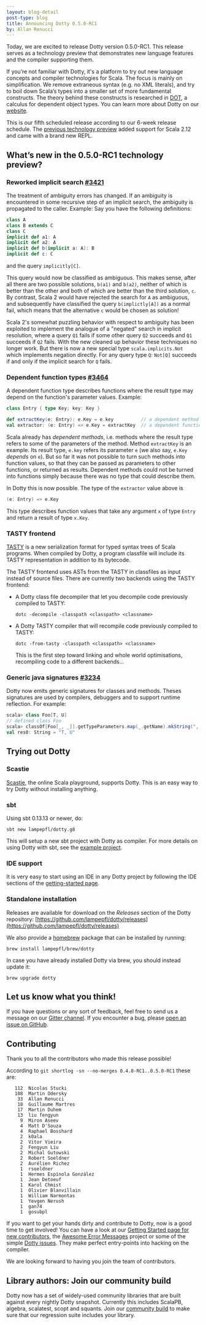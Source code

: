 ```yaml
---
layout: blog-detail
post-type: blog
title: Announcing Dotty 0.5.0-RC1
by: Allan Renucci
---
```


Today, we are excited to release Dotty version 0.5.0-RC1. This release
serves as a technology preview that demonstrates new language features
and the compiler supporting them.

If you’re not familiar with Dotty, it's a platform to try out new language concepts and compiler
technologies for Scala. The focus is mainly on simplification. We remove extraneous syntax
(e.g. no XML literals), and try to boil down Scala’s types into a smaller set of more fundamental
constructs. The theory behind these constructs is researched in
[DOT](https://infoscience.epfl.ch/record/215280), a calculus for dependent object types.
You can learn more about Dotty on our [website](https://dotty.epfl.ch).

<!--more-->

This is our fifth scheduled release according to our 6-week release schedule.
The [previous technology preview](/blog/2017/10/16/fourth-dotty-milestone-release.html) added
support for Scala 2.12 and came with a brand new REPL.

## What’s new in the 0.5.0-RC1 technology preview?

### Reworked implicit search [#3421](https://github.com/lampepfl/dotty/pull/3421)
The treatment of ambiguity errors has changed. If an ambiguity is encountered
in some recursive step of an implicit search, the ambiguity is propagated to the caller.
Example: Say you have the following definitions:

```scala
class A
class B extends C
class C
implicit def a1: A
implicit def a2: A
implicit def b(implicit a: A): B
implicit def c: C
```

and the query `implicitly[C]`.

This query would now be classified as ambiguous. This makes sense, after all
there are two possible solutions, `b(a1)` and `b(a2)`, neither of which is better
than the other and both of which are better than the third solution, `c`.
By contrast, Scala 2 would have rejected the search for `A` as
ambiguous, and subsequently have classified the query `b(implictly[A])` as a normal fail,
which means that the alternative `c` would be chosen as solution!

Scala 2's somewhat puzzling behavior with respect to ambiguity has been exploited to implement
the analogue of a "negated" search in implicit resolution, where a query `Q1` fails if some other
query `Q2` succeeds and `Q1` succeeds if `Q2` fails. With the new cleaned up behavior these
techniques no longer work. But there is now a new special type `scala.implicits.Not` which
implements negation directly. For any query type `Q`: `Not[Q]` succeeds if and only if the
implicit search for `Q` fails.

### Dependent function types [#3464](https://github.com/lampepfl/dotty/pull/3464)
A dependent function type describes functions where the result type may depend
on the function's parameter values. Example:

```scala
class Entry { type Key; key: Key }

def extractKey(e: Entry): e.Key = e.key          // a dependent method
val extractor: (e: Entry) => e.Key = extractKey  // a dependent function value
```

Scala already has _dependent methods_, i.e. methods where the result
type refers to some of the parameters of the method. Method
`extractKey` is an example. Its result type, `e.key` refers its
parameter `e` (we also say, `e.Key` _depends_ on `e`). But so far it
was not possible to turn such methods into function values, so that
they can be passed as parameters to other functions, or returned as
results. Dependent methods could not be turned into functions simply
because there was no type that could describe them.

In Dotty this is now possible. The type of the `extractor` value above is

```scala
(e: Entry) => e.Key
```

This type describes function values that take any argument `x` of type
`Entry` and return a result of type `x.Key`.

### TASTY frontend
[TASTY](https://docs.google.com/document/d/1Wp86JKpRxyWTqUU39H40ZdXOlacTNs20aTj7anZLQDw/edit) is a
new serialization format for typed syntax trees of Scala programs. When compiled by Dotty, a program
classfile will include its TASTY representation in addition to its bytecode.

The TASTY frontend uses ASTs from the TASTY in classfiles as input instead of source files. There
are currently two backends using the TASTY frontend:

 - A Dotty class file decompiler that let you decompile code previously compiled to TASTY:

   ```shell
   dotc -decompile -classpath <classpath> <classname>
   ```

 - A Dotty TASTY compiler that will recompile code previously compiled to TASTY:

   ```shell
   dotc -from-tasty -classpath <classpath> <classname>
   ```

   This is the first step toward linking and whole world optimisations, recompiling code to a
   different backends...

### Generic java signatures [#3234](https://github.com/lampepfl/dotty/pull/3234)
Dotty now emits generic signatures for classes and methods. Theses signatures are used by compilers,
debuggers and to support runtime reflection. For example:

```scala
scala> class Foo[T, U]
// defined class Foo
scala> classOf[Foo[_, _]].getTypeParameters.map(_.getName).mkString(", ")
val res0: String = "T, U"
```

## Trying out Dotty
### Scastie
[Scastie], the online Scala playground, supports Dotty.
This is an easy way to try Dotty without installing anything.

### sbt
Using sbt 0.13.13 or newer, do:

```shell
sbt new lampepfl/dotty.g8
```

This will setup a new sbt project with Dotty as compiler. For more details on
using Dotty with sbt, see the
[example project](https://github.com/lampepfl/dotty-example-project).

### IDE support
It is very easy to start using an IDE in any Dotty project by following
the IDE sections of the <a href="https://docs.scala-lang.org/scala3/getting-started.html">getting-started page</a>.

### Standalone installation
Releases are available for download on the _Releases_
section of the Dotty repository:
[https://github.com/lampepfl/dotty/releases](https://github.com/lampepfl/dotty/releases)

We also provide a [homebrew](https://brew.sh/) package that can be installed by running:

```shell
brew install lampepfl/brew/dotty
```

In case you have already installed Dotty via brew, you should instead update it:

```shell
brew upgrade dotty
```

## Let us know what you think!
If you have questions or any sort of feedback, feel free to send us a message on our
[Gitter channel](https://gitter.im/lampepfl/dotty). If you encounter a bug, please
[open an issue on GitHub](https://github.com/lampepfl/dotty/issues/new).

## Contributing
Thank you to all the contributors who made this release possible!

According to `git shortlog -sn --no-merges 0.4.0-RC1..0.5.0-RC1` these are:

```
   112  Nicolas Stucki
   108  Martin Odersky
    33  Allan Renucci
    18  Guillaume Martres
    17  Martin Duhem
    13  liu fengyun
     9  Miron Aseev
     4  Matt D'Souza
     4  Raphael Bosshard
     2  k0ala
     2  Vitor Vieira
     2  Fengyun Liu
     2  Michal Gutowski
     2  Robert Soeldner
     2  Aurélien Richez
     1  rsoeldner
     1  Hermes Espínola González
     1  Jean Detoeuf
     1  Karol Chmist
     1  Olivier Blanvillain
     1  William Narmontas
     1  Yevgen Nerush
     1  gan74
     1  gosubpl
```

If you want to get your hands dirty and contribute to Dotty, now is a good time to get involved!
You can have a look at our [Getting Started page for new contributors](https://dotty.epfl.ch/docs/contributing/getting-started.html),
the [Awesome Error Messages](https://scala-lang.org/blog/2016/10/14/dotty-errors.html) project or some of
the simple [Dotty issues](https://github.com/lampepfl/dotty/issues?q=is%3Aissue+is%3Aopen+label%3Aexp%3Anovice).
They make perfect entry-points into hacking on the compiler.

We are looking forward to having you join the team of contributors.

## Library authors: Join our community build
Dotty now has a set of widely-used community libraries that are built against every nightly Dotty
snapshot. Currently this includes ScalaPB, algebra, scalatest, scopt and squants.
Join our [community build](https://github.com/lampepfl/dotty-community-build)
to make sure that our regression suite includes your library.


[Scastie]: https://scastie.scala-lang.org/?target=dotty

[@odersky]: https://github.com/odersky
[@DarkDimius]: https://github.com/DarkDimius
[@smarter]: https://github.com/smarter
[@felixmulder]: https://github.com/felixmulder
[@nicolasstucki]: https://github.com/nicolasstucki
[@liufengyun]: https://github.com/liufengyun
[@OlivierBlanvillain]: https://github.com/OlivierBlanvillain
[@biboudis]: https://github.com/biboudis
[@allanrenucci]: https://github.com/allanrenucci
